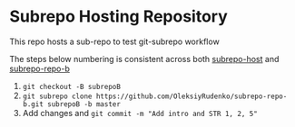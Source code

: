 # Subrepo Hosting Repository

This repo hosts a sub-repo to test git-subrepo workflow

The steps below numbering is consistent across both
[subrepo-host](https://github.com/OleksiyRudenko/subrepo-host)
and [subrepo-repo-b](https://github.com/OleksiyRudenko/subrepo-repo-b)

1. `git checkout -B subrepoB`
2. `git subrepo clone https://github.com/OleksiyRudenko/subrepo-repo-b.git subrepoB -b master`
5. Add changes and `git commit -m "Add intro and STR 1, 2, 5"`
